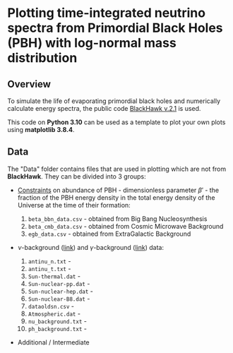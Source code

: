 # Plotting time-integrated neutrino spectra from Primordial Black Holes (PBH) with log-normal mass distribution

## Overview

To simulate the life of evaporating primordial black holes and numerically calculate energy spectra, the public code [BlackHawk v.2.1](https://blackhawk.hepforge.org/) is used. 

This code on **Python 3.10** can be used as a template to plot your own plots using **matplotlib 3.8.4**.

## Data

The "Data" folder contains files that are used in plotting which are not from **BlackHawk**. They can be divided into 3 groups:

- [Constraints](http://dx.doi.org/10.1088/1361-6633/ac1e31) on abundance of PBH - dimensionless parameter $\beta'$ - the fraction of the PBH energy density in the total energy density of the Universe at the time of their formation:
  1. `beta_bbn_data.csv` - obtained from Big Bang Nucleosynthesis
  2. `beta_cmb_data.csv` - obtained from Cosmic Microwave Background
  3. `egb_data.csv` - obtained from ExtraGalactic Background

- $\nu$-background ([link](http://dx.doi.org/10.1016/j.astropartphys.2020.102537)) and $\gamma$-background ([link](http://dx.doi.org/10.1177/0003702818767133)) data:
  1. `antinu_n.txt` -
  2. `antinu_t.txt` -
  3. `Sun-thermal.dat` -
  4. `Sun-nuclear-pp.dat` -
  5. `Sun-nuclear-hep.dat` -
  6. `Sun-nuclear-B8.dat` -
  7. `dataoldsn.csv` -
  8. `Atmospheric.dat` -
  9. `nu_background.txt` -
  10. `ph_background.txt` -

- Additional / Intermediate
